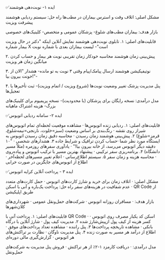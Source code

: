 ✅ایده‌ ۱- نوبت‌دهی هوشمند

مشکل اصلی: اتلاف وقت و استرس بیماران در مطب‌ها
راه حل: سیستم ردیابی هوشمند پیشرفت ویزیت

 بازار هدف:
بیماران مطب‌های شلوغ-
پزشکان عمومی و متخصص-
کلینیک‌های خصوصی

قابلیت‌های اصلی:
۱. تابلوی نوبت‌دهی هوشمند
نمایش آنلاین اینکه "دکتر در حال ویزیت بیمار شماره X است"-
لیست بیماران بعدی با شماره نوبت

۲. پیش‌بینی زمان هوشمند
محاسبه خودکار زمان تقریبی نوبت هر بیمار و حساب کردن میانگین زمان هر ویزیت

۳. نوتیفیکیشن هوشمند
ارسال پیامک/پیام وقتی ۳ نوبت به تو مانده-
هشدار "الان از خونت بیرون بیا!"-

۴. پنل مدیریت پزشک
تغییر وضعیت نوبت‌ها (شروع ویزیت / اتمام ویزیت)-
ثبت تأخیرها یا تعجیل‌ها

 مدل درآمدی:
نسخه رایگان برای پزشکان (با محدودیت)-
نسخه پریمیوم برای کلینیک‌های بزرگ-
هزینه اشتراک ماهیانه

✅ایده ۲- سامانه ردیابی اتوبوس 

 قابلیت‌های اصلی:
۱. ردیابی زنده اتوبوس‌ها
· مشاهده موقعیت لحظه‌ای تمام اتوبوس‌های شیراز روی نقشه
· رنگ‌بندی بر اساس وضعیت (سبز=خلوت، نارنجی=نیمه‌شلوغ، قرمز=شلوغ)
۲. پیش‌بینی هوشمند زمان رسیدن
· محاسبه دقیق زمان رسیدن اتوبوس به ایستگاه مورد نظر شما
·حساب کردن ترافیک و شرایط جاده
۳. هشدارهای شخصی
· "۱۰ دقیقه دیگر اتوبوس می‌رسد، از خانه بیرون بیا!"
· یادآوری سفرهای روزمره (مثلاً مسیر دانشگاه)
۴. برنامه‌ریزی سفر ترکیبی
· پیشنهاد بهترین مسیر با ترکیب اتوبوس و پیاده‌روی
· محاسبه هزینه و زمان سفر
۵. سیستم اطلاع‌رسانی
· اعلام تغییر مسیرهای لحظه‌آخر
· اطلاع از اتوبوس‌های جایگزین در صورت خرابی

✅ایده ۳ - پرداخت آنلاین کرایه اتوبوس

مشکل اصلی:
· اتلاف زمان برای خرید و شارژ کارت‌های اتوبوس
· حمل کارت‌های متعدد
· عدم شفافیت در هزینه‌های سفر
راه حل:
پرداخت یک‌باره و آنی با اسکن QR Code از طریق اپلیکیشن

بازار هدف:
· مسافران روزانه اتوبوس
· شرکت‌های حمل‌ونقل عمومی
· شهرداری‌های کلان‌شهرها

 قابلیت‌های اصلی:
۱. پرداخت آنی با QR Code
· اسکن کد یکبار مصرف روی اتوبوس
· کسر هزینه از کیف پول ازپیش‌شارژ شده
۲. مدیریت کیف پول
· شارژ آنلاین با درگاه بانکی
· مشاهده تاریخچه پرداخت‌ها
۳. پنل راننده
· مشاهده تعداد پرداخت‌های موفق
· اطلاع از درآمد هر مسیر به صورت زنده
۴. پنل مدیریت ناوگان
· نظارت بر تراکنش‌های هر اتوبوس
· گزارش‌گیری مالی دوره‌ای

 مدل درآمدی:
· دریافت کارمزد ۱-۲٪ از هر تراکنش
· فروش پنل مدیریت به شرکت‌های حمل‌ونقل
